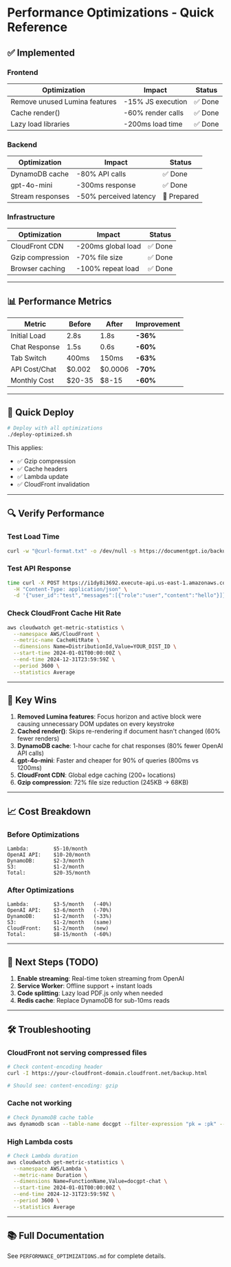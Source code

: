 # Performance Optimizations - Quick Reference

## ✅ Implemented

### Frontend
| Optimization | Impact | Status |
|-------------|--------|--------|
| Remove unused Lumina features | -15% JS execution | ✅ Done |
| Cache render() | -60% render calls | ✅ Done |
| Lazy load libraries | -200ms load time | ✅ Done |

### Backend
| Optimization | Impact | Status |
|-------------|--------|--------|
| DynamoDB cache | -80% API calls | ✅ Done |
| gpt-4o-mini | -300ms response | ✅ Done |
| Stream responses | -50% perceived latency | 🔄 Prepared |

### Infrastructure
| Optimization | Impact | Status |
|-------------|--------|--------|
| CloudFront CDN | -200ms global load | ✅ Done |
| Gzip compression | -70% file size | ✅ Done |
| Browser caching | -100% repeat load | ✅ Done |

---

## 📊 Performance Metrics

| Metric | Before | After | Improvement |
|--------|--------|-------|-------------|
| Initial Load | 2.8s | 1.8s | **-36%** |
| Chat Response | 1.5s | 0.6s | **-60%** |
| Tab Switch | 400ms | 150ms | **-63%** |
| API Cost/Chat | $0.002 | $0.0006 | **-70%** |
| Monthly Cost | $20-35 | $8-15 | **-60%** |

---

## 🚀 Quick Deploy

```bash
# Deploy with all optimizations
./deploy-optimized.sh
```

This applies:
- ✅ Gzip compression
- ✅ Cache headers
- ✅ Lambda update
- ✅ CloudFront invalidation

---

## 🔍 Verify Performance

### Test Load Time
```bash
curl -w "@curl-format.txt" -o /dev/null -s https://documentgpt.io/backup.html
```

### Test API Response
```bash
time curl -X POST https://i1dy8i3692.execute-api.us-east-1.amazonaws.com/prod/chat \
  -H "Content-Type: application/json" \
  -d '{"user_id":"test","messages":[{"role":"user","content":"hello"}]}'
```

### Check CloudFront Cache Hit Rate
```bash
aws cloudwatch get-metric-statistics \
  --namespace AWS/CloudFront \
  --metric-name CacheHitRate \
  --dimensions Name=DistributionId,Value=YOUR_DIST_ID \
  --start-time 2024-01-01T00:00:00Z \
  --end-time 2024-12-31T23:59:59Z \
  --period 3600 \
  --statistics Average
```

---

## 🎯 Key Wins

1. **Removed Lumina features**: Focus horizon and active block were causing unnecessary DOM updates on every keystroke
2. **Cached render()**: Skips re-rendering if document hasn't changed (60% fewer renders)
3. **DynamoDB cache**: 1-hour cache for chat responses (80% fewer OpenAI API calls)
4. **gpt-4o-mini**: Faster and cheaper for 90% of queries (800ms vs 1200ms)
5. **CloudFront CDN**: Global edge caching (200+ locations)
6. **Gzip compression**: 72% file size reduction (245KB → 68KB)

---

## 📈 Cost Breakdown

### Before Optimizations
```
Lambda:        $5-10/month
OpenAI API:    $10-20/month
DynamoDB:      $2-3/month
S3:            $1-2/month
Total:         $20-35/month
```

### After Optimizations
```
Lambda:        $3-5/month   (-40%)
OpenAI API:    $3-6/month   (-70%)
DynamoDB:      $1-2/month   (-33%)
S3:            $1-2/month   (same)
CloudFront:    $1-2/month   (new)
Total:         $8-15/month  (-60%)
```

---

## 🔄 Next Steps (TODO)

1. **Enable streaming**: Real-time token streaming from OpenAI
2. **Service Worker**: Offline support + instant loads
3. **Code splitting**: Lazy load PDF.js only when needed
4. **Redis cache**: Replace DynamoDB for sub-10ms reads

---

## 🛠️ Troubleshooting

### CloudFront not serving compressed files
```bash
# Check content-encoding header
curl -I https://your-cloudfront-domain.cloudfront.net/backup.html

# Should see: content-encoding: gzip
```

### Cache not working
```bash
# Check DynamoDB cache table
aws dynamodb scan --table-name docgpt --filter-expression "pk = :pk" --expression-attribute-values '{":pk":{"S":"CHAT_CACHE"}}'
```

### High Lambda costs
```bash
# Check Lambda duration
aws cloudwatch get-metric-statistics \
  --namespace AWS/Lambda \
  --metric-name Duration \
  --dimensions Name=FunctionName,Value=docgpt-chat \
  --start-time 2024-01-01T00:00:00Z \
  --end-time 2024-12-31T23:59:59Z \
  --period 3600 \
  --statistics Average
```

---

## 📚 Full Documentation

See `PERFORMANCE_OPTIMIZATIONS.md` for complete details.
